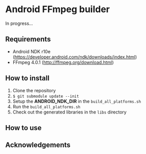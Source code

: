 Android FFmpeg builder
======================

In progress...


Requirements
------------

- Android NDK r10e (https://developer.android.com/ndk/downloads/index.html)
- FFmpeg 4.0.1 (http://ffmpeg.org/download.html)

How to install
--------------

1. Clone the repository
2. `$ git submodule update --init`
3. Setup the **ANDROID_NDK_DIR** in the `build_all_platforms.sh`
4. Run the `build_all_platforms.sh`
5. Check out the generated libraries in the `libs` directory

How to use
----------



Acknowledgements
----------------
